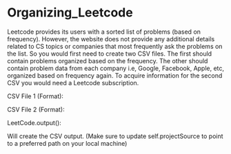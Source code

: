 # Organizing_Leetcode
Leetcode provides its users with a sorted list of problems (based on frequency). 
However, the website does not provide any additional details related to CS topics or companies that most frequently ask the problems on the list. 
So you would first need to create two CSV files. The first should contain problems organized based on the frequency. 
The other should contain problem data from each company i.e, Google, Facebook, Apple, etc, organized based on frequency again. 
To acquire information for the second CSV you would need a Leetcode subscription. 

CSV File 1 (Format):


CSV File 2 (Format):


LeetCode.output():


Will create the CSV output. (Make sure to update self.projectSource to point to a preferred path on your local machine)


